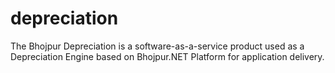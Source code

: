 # depreciation
The Bhojpur Depreciation is a software-as-a-service product used as a Depreciation Engine based on Bhojpur.NET Platform for application delivery.
